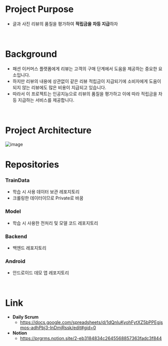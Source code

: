# **Project Purpose**
* 글과 사진 리뷰의 품질을 평가하여 **적립금을 차등 지급**하자
<br>

# **Background**
* 패션 이커머스 플랫폼에게 리뷰는 고객의 구매 단계에서 도움을 제공하는 중요한 요소입니다.
* 하지만 리뷰의 내용에 상관없이 같은 리뷰 적립금이 지급되기에 소비자에게 도움이 되지 않는 리뷰에도 많은 비용이 지급되고 있습니다.
* 따라서 이 프로젝트는 인공지능으로 리뷰의 품질을 평가하고 이에 따라 적립금을 차등 지급하는 서비스를 제공합니다.

<br>


# **Project Architecture**
![image](https://github.com/Dev-hoT6/.github/assets/97217295/0a9bba03-4583-42d7-aba6-48258ef278af)
<br>

# **Repositories**
### TrainData
* 학습 시 사용 데이터 보관 레포지토리
* 크롤링한 데이터이므로 Private로 바꿈

### Model
* 학습 시 사용한 전처리 및 모델 코드 레포지토리

### Backend
* 백엔드 레포지토리

### Android
* 안드로이드 데모 앱 레포지토리
<br>

# **Link**<br>
  * **Daily Scrum**
    * https://docs.google.com/spreadsheets/d/1dQnIuKyohFytXZ5bPPEgjsmos-adhPbj3-InDmjRssk/edit#gid=0
  * **Notion**
    * https://prgrms.notion.site/2-eb3184834c2645568857363fadc3f844
